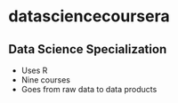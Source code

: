 # datasciencecoursera
## Data Science Specialization

* Uses R
* Nine courses
* Goes from raw data to data products
